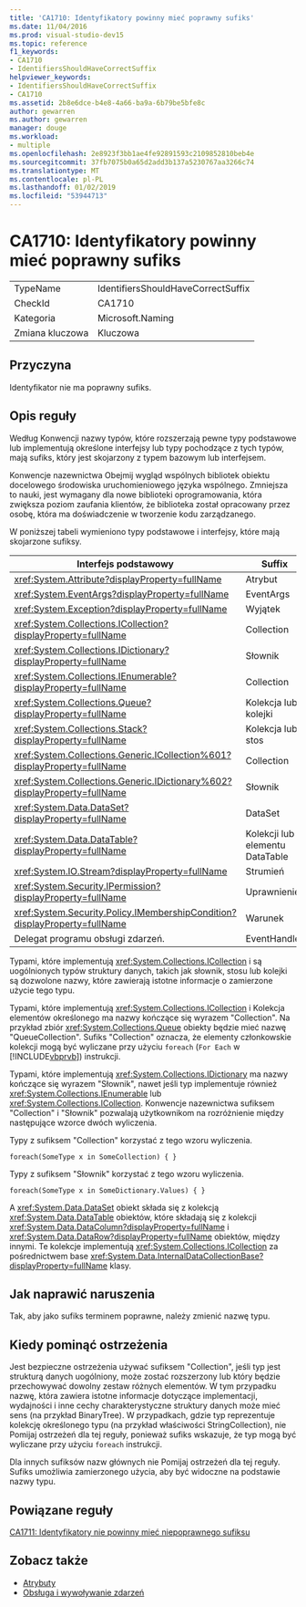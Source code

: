 ```yaml
---
title: 'CA1710: Identyfikatory powinny mieć poprawny sufiks'
ms.date: 11/04/2016
ms.prod: visual-studio-dev15
ms.topic: reference
f1_keywords:
- CA1710
- IdentifiersShouldHaveCorrectSuffix
helpviewer_keywords:
- IdentifiersShouldHaveCorrectSuffix
- CA1710
ms.assetid: 2b8e6dce-b4e8-4a66-ba9a-6b79be5bfe8c
author: gewarren
ms.author: gewarren
manager: douge
ms.workload:
- multiple
ms.openlocfilehash: 2e8923f3bb1ae4fe92891593c2109852810beb4e
ms.sourcegitcommit: 37fb7075b0a65d2add3b137a5230767aa3266c74
ms.translationtype: MT
ms.contentlocale: pl-PL
ms.lasthandoff: 01/02/2019
ms.locfileid: "53944713"
---
```

# <a name="ca1710-identifiers-should-have-correct-suffix"></a>CA1710: Identyfikatory powinny mieć poprawny sufiks

|||
|-|-|
|TypeName|IdentifiersShouldHaveCorrectSuffix|
|CheckId|CA1710|
|Kategoria|Microsoft.Naming|
|Zmiana kluczowa|Kluczowa|

## <a name="cause"></a>Przyczyna

Identyfikator nie ma poprawny sufiks.

## <a name="rule-description"></a>Opis reguły

Według Konwencji nazwy typów, które rozszerzają pewne typy podstawowe lub implementują określone interfejsy lub typy pochodzące z tych typów, mają sufiks, który jest skojarzony z typem bazowym lub interfejsem.

Konwencje nazewnictwa Obejmij wygląd wspólnych bibliotek obiektu docelowego środowiska uruchomieniowego języka wspólnego. Zmniejsza to nauki, jest wymagany dla nowe biblioteki oprogramowania, która zwiększa poziom zaufania klientów, że biblioteka został opracowany przez osobę, która ma doświadczenie w tworzenie kodu zarządzanego.

W poniższej tabeli wymieniono typy podstawowe i interfejsy, które mają skojarzone sufiksy.

|Interfejs podstawowy|Suffix|
|--------------------------|------------|
|<xref:System.Attribute?displayProperty=fullName>|Atrybut|
|<xref:System.EventArgs?displayProperty=fullName>|EventArgs|
|<xref:System.Exception?displayProperty=fullName>|Wyjątek|
|<xref:System.Collections.ICollection?displayProperty=fullName>|Collection|
|<xref:System.Collections.IDictionary?displayProperty=fullName>|Słownik|
|<xref:System.Collections.IEnumerable?displayProperty=fullName>|Collection|
|<xref:System.Collections.Queue?displayProperty=fullName>|Kolekcja lub kolejki|
|<xref:System.Collections.Stack?displayProperty=fullName>|Kolekcja lub stos|
|<xref:System.Collections.Generic.ICollection%601?displayProperty=fullName>|Collection|
|<xref:System.Collections.Generic.IDictionary%602?displayProperty=fullName>|Słownik|
|<xref:System.Data.DataSet?displayProperty=fullName>|DataSet|
|<xref:System.Data.DataTable?displayProperty=fullName>|Kolekcji lub elementu DataTable|
|<xref:System.IO.Stream?displayProperty=fullName>|Strumień|
|<xref:System.Security.IPermission?displayProperty=fullName>|Uprawnienie|
|<xref:System.Security.Policy.IMembershipCondition?displayProperty=fullName>|Warunek|
|Delegat programu obsługi zdarzeń.|EventHandler|

Typami, które implementują <xref:System.Collections.ICollection> i są uogólnionych typów struktury danych, takich jak słownik, stosu lub kolejki są dozwolone nazwy, które zawierają istotne informacje o zamierzone użycie tego typu.

Typami, które implementują <xref:System.Collections.ICollection> i Kolekcja elementów określonego ma nazwy kończące się wyrazem "Collection". Na przykład zbiór <xref:System.Collections.Queue> obiekty będzie mieć nazwę "QueueCollection". Sufiks "Collection" oznacza, że elementy członkowskie kolekcji mogą być wyliczane przy użyciu `foreach` (`For Each` w [!INCLUDE[vbprvb](../code-quality/includes/vbprvb_md.md)]) instrukcji.

Typami, które implementują <xref:System.Collections.IDictionary> ma nazwy kończące się wyrazem "Słownik", nawet jeśli typ implementuje również <xref:System.Collections.IEnumerable> lub <xref:System.Collections.ICollection>. Konwencje nazewnictwa sufiksem "Collection" i "Słownik" pozwalają użytkownikom na rozróżnienie między następujące wzorce dwóch wyliczenia.

Typy z sufiksem "Collection" korzystać z tego wzoru wyliczenia.

```
foreach(SomeType x in SomeCollection) { }
```

Typy z sufiksem "Słownik" korzystać z tego wzoru wyliczenia.

```
foreach(SomeType x in SomeDictionary.Values) { }
```

A <xref:System.Data.DataSet> obiekt składa się z kolekcją <xref:System.Data.DataTable> obiektów, które składają się z kolekcji <xref:System.Data.DataColumn?displayProperty=fullName> i <xref:System.Data.DataRow?displayProperty=fullName> obiektów, między innymi. Te kolekcje implementują <xref:System.Collections.ICollection> za pośrednictwem base <xref:System.Data.InternalDataCollectionBase?displayProperty=fullName> klasy.

## <a name="how-to-fix-violations"></a>Jak naprawić naruszenia

Tak, aby jako sufiks terminem poprawne, należy zmienić nazwę typu.

## <a name="when-to-suppress-warnings"></a>Kiedy pominąć ostrzeżenia

Jest bezpieczne ostrzeżenia używać sufiksem "Collection", jeśli typ jest strukturą danych uogólniony, może zostać rozszerzony lub który będzie przechowywać dowolny zestaw różnych elementów. W tym przypadku nazwę, która zawiera istotne informacje dotyczące implementacji, wydajności i inne cechy charakterystyczne struktury danych może mieć sens (na przykład BinaryTree). W przypadkach, gdzie typ reprezentuje kolekcję określonego typu (na przykład właściwości StringCollection), nie Pomijaj ostrzeżeń dla tej reguły, ponieważ sufiks wskazuje, że typ mogą być wyliczane przy użyciu `foreach` instrukcji.

Dla innych sufiksów nazw głównych nie Pomijaj ostrzeżeń dla tej reguły. Sufiks umożliwia zamierzonego użycia, aby być widoczne na podstawie nazwy typu.

## <a name="related-rules"></a>Powiązane reguły

[CA1711: Identyfikatory nie powinny mieć niepoprawnego sufiksu](../code-quality/ca1711-identifiers-should-not-have-incorrect-suffix.md)

## <a name="see-also"></a>Zobacz także

- [Atrybuty](/dotnet/standard/design-guidelines/attributes)
- [Obsługa i wywoływanie zdarzeń](/dotnet/standard/events/index)